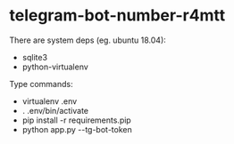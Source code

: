 # telegram-bot-number-r4mtt
There are system deps (eg. ubuntu 18.04):
* sqlite3
* python-virtualenv

Type commands:
* virtualenv .env
* . .env/bin/activate
* pip install -r requirements.pip
* python app.py --tg-bot-token <token>